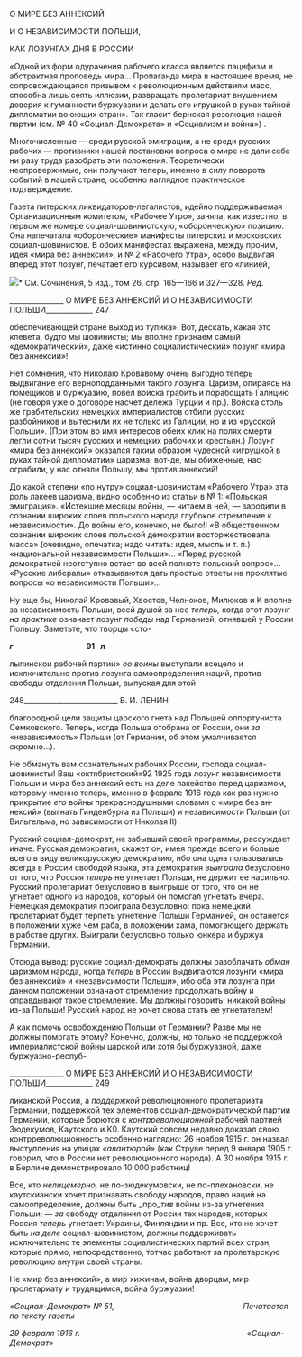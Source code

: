 О МИРЕ БЕЗ АННЕКСИЙ

И О НЕЗАВИСИМОСТИ ПОЛЬШИ,

КАК ЛОЗУНГАХ ДНЯ В РОССИИ

«Одной из форм одурачения рабочего класса является пацифизм и абстрактная про­поведь мира... Пропаганда мира в настоящее время, не сопровождающаяся призывом к революционным действиям масс, способна лишь сеять иллюзии, развращать пролета­риат внушением доверия к гуманности буржуазии и делать его игрушкой в руках тай­ной дипломатии воюющих стран». Так гласит бернская резолюция нашей партии (см. № 40 «Социал-Демократа» и «Социализм и война») .

Многочисленные — среди русской эмиграции, а не среди русских рабочих — про­тивники нашей постановки вопроса о мире не дали себе ни разу труда разобрать эти положения. Теоретически неопровержимые, они получают теперь, именно в силу пово­рота событий в нашей стране, особенно наглядное практическое подтверждение.

Газета питерских ликвидаторов-легалистов, идейно поддерживаемая Организацион­ным комитетом, «Рабочее Утро», заняла, как известно, в первом же номере социал-шовинистскую, «оборонческую» позицию. Она напечатала «оборонческие» манифесты питерских и московских социал-шовинистов. В обоих манифестах выражена, между прочим, идея «мира без аннексий», и № 2 «Рабочего Утра», особо выдвигая вперед этот лозунг, печатает его курсивом, называет его «линией,

![](file:///C:/Users/bot32/AppData/Local/Temp/msohtmlclip1/01/clip_image001.png)* См. Сочинения, 5 изд., том 26, стр. 165—166 и 327—328. _Ред._

  

_______________ О МИРЕ БЕЗ АННЕКСИЙ И О НЕЗАВИСИМОСТИ ПОЛЬШИ_____________ 247

обеспечивающей стране выход из тупика». Вот, дескать, какая это клевета, будто мы шовинисты; мы вполне признаем самый «демократический», даже «истинно социали­стический» лозунг «мира без аннексий»!

Нет сомнения, что Николаю Кровавому очень выгодно теперь выдвигание его вер­ноподданными такого лозунга. Царизм, опираясь на помещиков и буржуазию, повел войска грабить и порабощать Галицию (не говоря уже о договоре насчет дележа Тур­ции и пр.). Войска столь же грабительских немецких империалистов отбили русских разбойников и вытеснили их не только из Галиции, но и из «русской Польши». (При этом во имя интересов обеих клик на полях смерти легли сотни тысяч русских и немец­ких рабочих и крестьян.) Лозунг «мира без аннексий» оказался таким образом чудесной «игрушкой в руках тайной дипломатии» царизма: вот-де, мы обиженные, нас ограбили, у нас отняли Польшу, мы против аннексий!

До какой степени «по нутру» социал-шовинистам «Рабочего Утра» эта роль лакеев царизма, видно особенно из статьи в № 1: «Польская эмиграция». «Истекшие месяцы войны, — читаем в ней, — зародили в сознании широких слоев польского народа глу­бокое стремление к независимости». До войны его, конечно, не было!! «В обществен­ном сознании широких слоев польской демократии восторжествовала масса» (очевид­но, опечатка; надо читать: идея, мысль и т. п.) «национальной независимости Поль­ши»... «Перед русской демократией неотступно встает во всей полноте польский во­прос»... «Русские либералы» отказываются дать простые ответы на проклятые вопросы «о независимости Польши»...

Ну еще бы, Николай Кровавый, Хвостов, Челноков, Милюков и К вполне за незави­симость Польши, всей душой за нее _теперь,_ когда этот лозунг _на практике_ означает лозунг _победы_ над Германией, отнявшей у России Польшу. Заметьте, что творцы «сто-

**_г_**                                 **91   л**

лыпинскои рабочей партии» _оо воины_ выступали всецело и исключительно против лозунга самоопределения наций, против свободы отделения Польши, выпуская для этой

  

248__________________________ В. И. ЛЕНИН

благородной цели защиты царского гнета над Польшей оппортуниста Семковского. Те­перь, когда Польша отобрана от России, они _за_ «независимость» Польши (от Германии, об этом умалчивается скромно...).

Не обмануть вам сознательных рабочих России, господа социал-шовинисты! Ваш «октябристский»92 1925 года лозунг независимости Польши и мира без аннексий есть на деле лакейство перед царизмом, которому именно теперь, именно в феврале 1916 года как раз нужно прикрытие _его_ войны прекраснодушными словами о «мире без ан­нексий» (выгнать Гинденбурга из Польши) и независимости Польши (от Вильгельма, но зависимости от Николая II).

Русский социал-демократ, не забывший своей программы, рассуждает иначе. Рус­ская демократия, скажет он, имея прежде всего и больше всего в виду великорусскую демократию, ибо она одна пользовалась всегда в России свободой языка, эта демокра­тия _выиграла_ безусловно от того, что Россия _теперь_ не угнетает Польши, не держит ее насильно. Русский пролетариат безусловно в выигрыше от того, что он не угнетает од­ного из народов, который он помогал угнетать вчера. Немецкая демократия проиграла безусловно: пока немецкий пролетариат будет терпеть угнетение Польши Германией, он останется в положении хуже чем раба, в положении хама, помогающего держать в рабстве других. Выиграли безусловно только юнкера и буржуа Германии.

Отсюда вывод: русские социал-демократы должны разоблачать _обман_ царизмом на­рода, когда _теперь_ в России выдвигаются лозунги «мира без аннексий» и «независимо­сти Польши», ибо оба эти лозунга при данном положении означают стремление про­должать войну и оправдывают такое стремление. Мы должны говорить: никакой войны из-за Польши! Русский народ не хочет снова стать ее угнетателем!

А как помочь освобождению Польши от Германии? Разве мы не должны помогать этому? Конечно, должны, но только не поддержкой империалистской войны царской или хотя бы буржуазной, даже буржуазно-респуб-

  

_______________ О МИРЕ БЕЗ АННЕКСИЙ И О НЕЗАВИСИМОСТИ ПОЛЬШИ_____________ 249

ликанской России, а _поддержкой_ революционного пролетариата Германии, поддерж­кой тех элементов социал-демократической партии Германии, которые борются с _контрреволюционной_ рабочей партией Зюдекумов, Каутского и К0. Каутский совсем недавно доказал свою контрреволюционность особенно наглядно: 26 ноября 1915 г. он назвал выступления на улицах _«авантюрой»_ (как Струве перед 9 января 1905 г. гово­рил, что в России нет революционного народа). А 30 ноября 1915 г. в Берлине демонст­рировало 10 000 работниц!

Все, кто _нелицемерно,_ не по-зюдекумовски, не по-плехановски, не каутскиански хо­чет признавать свободу народов, право наций на самоопределение, должны быть _про­__тив_ войны из-за угнетения Польши; — _за_ свободу отделения от России тех народов, которых Россия _теперь_ угнетает: Украины, Финляндии и пр. Все, кто не хочет быть _на деле_ социал-шовинистом, должны поддерживать исключительно те элементы социали­стических партий всех стран, которые прямо, непосредственно, тотчас работают за пролетарскую революцию внутри своей страны.

Не «мир без аннексий», а мир хижинам, война дворцам, мир пролетариату и трудя­щимся, война буржуазии!

_«Социал-Демократ» № 51,                                                          Печатается по тексту газеты_

_29 февраля 1916 г.                                                                           «Социал-Демократ»_